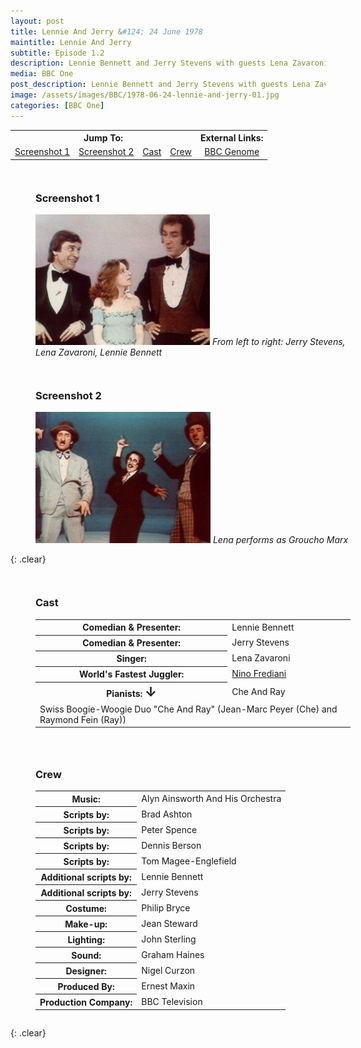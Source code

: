 ```yaml
---
layout: post
title: Lennie And Jerry &#124; 24 June 1978
maintitle: Lennie And Jerry
subtitle: Episode 1.2
description: Lennie Bennett and Jerry Stevens with guests Lena Zavaroni, Frediani (the world's fastest juggler) and (the Boogie-Woogie duo) Che and Ray.
media: BBC One
post_description: Lennie Bennett and Jerry Stevens with guests Lena Zavaroni, Frediani (the world's fastest juggler) and (the Boogie-Woogie duo) Che and Ray.
image: /assets/images/BBC/1978-06-24-lennie-and-jerry-01.jpg
categories: [BBC One]
---
```


<table>
<tr align="center">
<th colspan="4">Jump To:</th>
<th>External Links:</th>
</tr>

<tr align="center">
<td><a href="#screenshot-1">Screenshot 1</a></td>
<td><a href="#screenshot-2">Screenshot 2</a></td>
<td><a href="#cast">Cast</a></td>
<td><a href="#crew">Crew</a></td>
<td><a href="https://genome.ch.bbc.co.uk/schedules/bbcone/london/1978-06-24#at-21.00">BBC Genome</a></td>
</tr>
</table>

<figure class="fig1" id="screenshot-1">
<h3>Screenshot 1</h3>
<img src="/assets/images/BBC/1978-06-24-lennie-and-jerry-01.jpg" class="full-width" />
<cite>From left to right: Jerry Stevens, Lena Zavaroni, Lennie Bennett</cite>
</figure>

<figure class="fig2" id="screenshot-2">
<h3>Screenshot 2</h3>
<img src="/assets/images/BBC/1978-06-24-lennie-and-jerry-02.jpg" class="full-width zoom-in" />
<cite>Lena performs as Groucho Marx</cite>
</figure>

{: .clear}

<figure class="fig1" id="cast">
<h3>Cast</h3>
<table>
<tr><th>Comedian & Presenter:</th><td>Lennie Bennett</td></tr>
<tr><th>Comedian & Presenter:</th><td>Jerry Stevens</td></tr>
<tr><th>Singer:</th><td>Lena Zavaroni</td></tr>
<tr><th>World's Fastest Juggler:</th><td><a href="http://www.gotofirstclass.com/talentroster.talent_8079C83BFECD7552CCC23E36366E38D8.htm">Nino Frediani</a></td></tr>
<tr><th>Pianists: <span style="font-size:1.5em;">&#x2193;</span></th><td>Che And Ray</td></tr>
<tr><td colspan="2">Swiss Boogie-Woogie Duo "Che And Ray" (Jean-Marc Peyer (Che) and Raymond Fein (Ray))</td></tr>
</table>
</figure>

<figure class="fig2" id="crew">
<h3>Crew</h3>
<table>
<tr><th>Music:</th><td>Alyn Ainsworth And His Orchestra</td></tr>
<tr><th>Scripts by:</th><td>Brad Ashton</td></tr>
<tr><th>Scripts by:</th><td>Peter Spence</td></tr>
<tr><th>Scripts by:</th><td>Dennis Berson</td></tr>
<tr><th>Scripts by:</th><td>Tom Magee-Englefield</td></tr>
<tr><th>Additional scripts by:</th><td>Lennie Bennett</td></tr>
<tr><th>Additional scripts by:</th><td>Jerry Stevens</td></tr>
<tr><th>Costume:</th><td>Philip Bryce</td></tr>
<tr><th>Make-up:</th><td>Jean Steward</td></tr>
<tr><th>Lighting:</th><td>John Sterling</td></tr>
<tr><th>Sound:</th><td>Graham Haines</td></tr>
<tr><th>Designer:</th><td>Nigel Curzon</td></tr>
<tr><th>Produced By:</th><td>Ernest Maxin</td></tr>
<tr><th>Production Company:</th><td>BBC Television</td></tr>
</table>
</figure>

<br />{: .clear}

<style>
.fig1 {float:left; width:48%;}

.fig2 {float:right; width:48%;}

.fig3 {float:right; width:100%;}

figcaption {float:left; width:100%;}

@media screen and (orientation:portrait) {
.fig1, .fig2 {float:left; width:100%;}
figcaption {float:left; width:90%; margin-bottom: 10px;}
}
</style>
